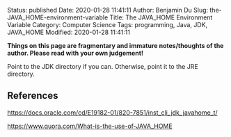 Status: published
Date: 2020-01-28 11:41:11
Author: Benjamin Du
Slug: the-JAVA_HOME-environment-variable
Title: The JAVA_HOME Environment Variable
Category: Computer Science
Tags: programming, Java, JDK, JAVA_HOME
Modified: 2020-01-28 11:41:11

**Things on this page are fragmentary and immature notes/thoughts of the author. Please read with your own judgement!**


Point to the JDK directory if you can.
Otherwise, point it to the JRE directory.

## References

https://docs.oracle.com/cd/E19182-01/820-7851/inst_cli_jdk_javahome_t/

https://www.quora.com/What-is-the-use-of-JAVA_HOME
